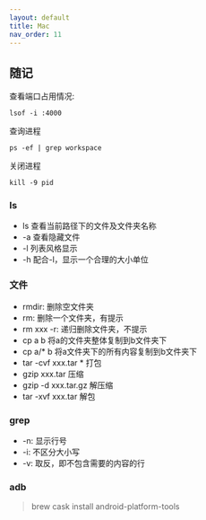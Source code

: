 ```yaml
---
layout: default
title: Mac
nav_order: 11
---
```


## 随记

查看端口占用情况:
~~~
lsof -i :4000
~~~

查询进程
~~~
ps -ef | grep workspace
~~~

关闭进程
~~~
kill -9 pid
~~~


### ls

- ls 查看当前路径下的文件及文件夹名称
- -a 查看隐藏文件
- -l 列表风格显示
- -h 配合-l，显示一个合理的大小单位

### 文件

- rmdir: 删除空文件夹
- rm: 删除一个文件夹，有提示
- rm xxx -r: 递归删除文件夹，不提示
- cp a b 将a的文件夹整体复制到b文件夹下
- cp a/* b 将a文件夹下的所有内容复制到b文件夹下
- tar -cvf xxx.tar * 打包
- gzip xxx.tar 压缩
- gzip -d xxx.tar.gz 解压缩
- tar -xvf xxx.tar 解包

### grep

- -n: 显示行号
- -i: 不区分大小写
- -v: 取反，即不包含需要的内容的行

### adb
> brew cask install android-platform-tools

